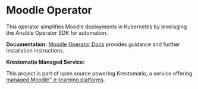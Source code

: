 # Moodle Operator

This operator simplifies Moodle deployments in Kubernetes by leveraging the Ansible Operator SDK for automation.

**Documentation:** [Moodle Operator Docs](https://krestomatio.com/docs/moodle-operator) provides guidance and further installation instructions.

**Krestomatio Managed Service:**

This project is part of open source powering Krestomatio, a service offering [managed Moodle™ e-learning platforms](https://krestomatio.com).
